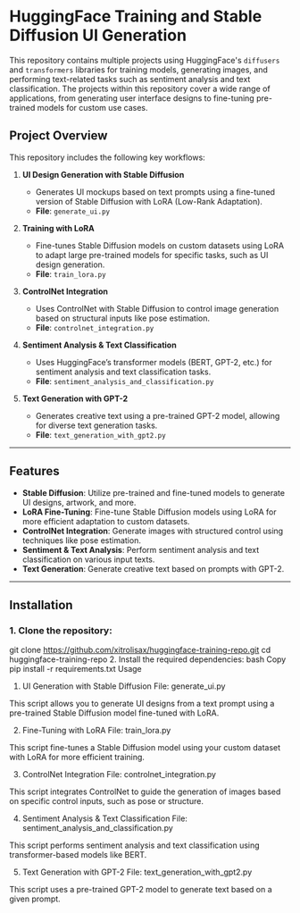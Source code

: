 # HuggingFace Training and Stable Diffusion UI Generation

This repository contains multiple projects using HuggingFace's `diffusers` and `transformers` libraries for training models, generating images, and performing text-related tasks such as sentiment analysis and text classification. The projects within this repository cover a wide range of applications, from generating user interface designs to fine-tuning pre-trained models for custom use cases.

## Project Overview

This repository includes the following key workflows:

1. **UI Design Generation with Stable Diffusion**

   - Generates UI mockups based on text prompts using a fine-tuned version of Stable Diffusion with LoRA (Low-Rank Adaptation).
   - **File**: `generate_ui.py`

2. **Training with LoRA**

   - Fine-tunes Stable Diffusion models on custom datasets using LoRA to adapt large pre-trained models for specific tasks, such as UI design generation.
   - **File**: `train_lora.py`

3. **ControlNet Integration**

   - Uses ControlNet with Stable Diffusion to control image generation based on structural inputs like pose estimation.
   - **File**: `controlnet_integration.py`

4. **Sentiment Analysis & Text Classification**

   - Uses HuggingFace’s transformer models (BERT, GPT-2, etc.) for sentiment analysis and text classification tasks.
   - **File**: `sentiment_analysis_and_classification.py`

5. **Text Generation with GPT-2**
   - Generates creative text using a pre-trained GPT-2 model, allowing for diverse text generation tasks.
   - **File**: `text_generation_with_gpt2.py`

---

## Features

- **Stable Diffusion**: Utilize pre-trained and fine-tuned models to generate UI designs, artwork, and more.
- **LoRA Fine-Tuning**: Fine-tune Stable Diffusion models using LoRA for more efficient adaptation to custom datasets.
- **ControlNet Integration**: Generate images with structured control using techniques like pose estimation.
- **Sentiment & Text Analysis**: Perform sentiment analysis and text classification on various input texts.
- **Text Generation**: Generate creative text based on prompts with GPT-2.

---

## Installation

### 1. Clone the repository:

git clone https://github.com/xitrolisax/huggingface-training-repo.git
cd huggingface-training-repo 2. Install the required dependencies:
bash
Copy
pip install -r requirements.txt
Usage

1. UI Generation with Stable Diffusion
   File: generate_ui.py

This script allows you to generate UI designs from a text prompt using a pre-trained Stable Diffusion model fine-tuned with LoRA.

2. Fine-Tuning with LoRA
   File: train_lora.py

This script fine-tunes a Stable Diffusion model using your custom dataset with LoRA for more efficient training.

3. ControlNet Integration
   File: controlnet_integration.py

This script integrates ControlNet to guide the generation of images based on specific control inputs, such as pose or structure.

4. Sentiment Analysis & Text Classification
   File: sentiment_analysis_and_classification.py

This script performs sentiment analysis and text classification using transformer-based models like BERT.

5. Text Generation with GPT-2
   File: text_generation_with_gpt2.py

This script uses a pre-trained GPT-2 model to generate text based on a given prompt.
